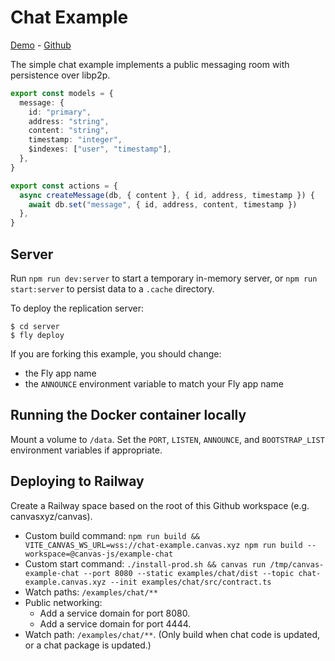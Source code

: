# Chat Example

[Demo](https://chat-example.canvas.xyz/) - [Github](https://github.com/canvasxyz/canvas/tree/main/examples/chat)

The simple chat example implements a public messaging room
with persistence over libp2p.

```ts
export const models = {
  message: {
    id: "primary",
    address: "string",
    content: "string",
    timestamp: "integer",
    $indexes: ["user", "timestamp"],
  },
}

export const actions = {
  async createMessage(db, { content }, { id, address, timestamp }) {
    await db.set("message", { id, address, content, timestamp })
  },
}
```

## Server

Run `npm run dev:server` to start a temporary in-memory server, or
`npm run start:server` to persist data to a `.cache` directory.

To deploy the replication server:

```
$ cd server
$ fly deploy
```

If you are forking this example, you should change:

- the Fly app name
- the `ANNOUNCE` environment variable to match your Fly app name

## Running the Docker container locally

Mount a volume to `/data`. Set the `PORT`, `LISTEN`, `ANNOUNCE`, and
`BOOTSTRAP_LIST` environment variables if appropriate.

## Deploying to Railway

Create a Railway space based on the root of this Github workspace (e.g. canvasxyz/canvas).

* Custom build command: `npm run build && VITE_CANVAS_WS_URL=wss://chat-example.canvas.xyz npm run build --workspace=@canvas-js/example-chat`
* Custom start command: `./install-prod.sh && canvas run /tmp/canvas-example-chat --port 8080 --static examples/chat/dist --topic chat-example.canvas.xyz --init examples/chat/src/contract.ts`
* Watch paths: `/examples/chat/**`
* Public networking:
  * Add a service domain for port 8080.
  * Add a service domain for port 4444.
* Watch path: `/examples/chat/**`. (Only build when chat code is updated, or a chat package is updated.)
